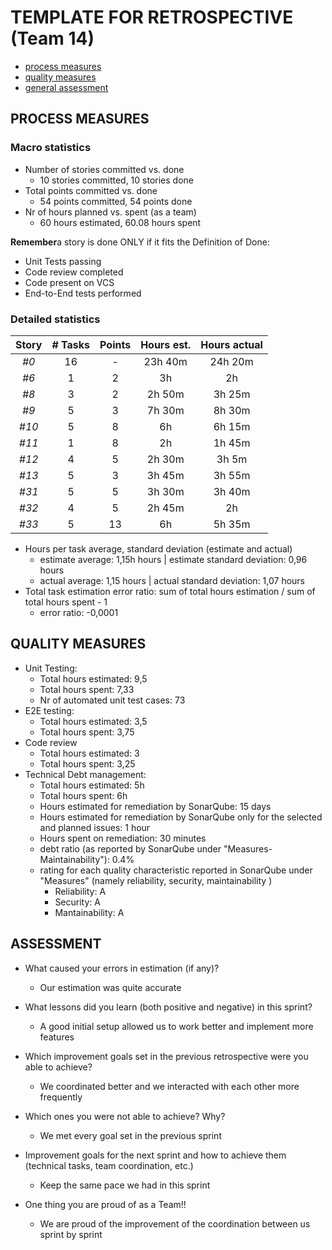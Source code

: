 TEMPLATE FOR RETROSPECTIVE (Team 14)
=====================================
- [process measures](#process-measures)
- [quality measures](#quality-measures)
- [general assessment](#assessment)
## PROCESS MEASURES 

### Macro statistics

- Number of stories committed vs. done
    - 10 stories committed, 10 stories done 
- Total points committed vs. done
    - 54 points committed, 54 points done
- Nr of hours planned vs. spent (as a team)
    - 60 hours estimated, 60.08 hours spent

**Remember**a story is done ONLY if it fits the Definition of Done:
 
- Unit Tests passing
- Code review completed
- Code present on VCS
- End-to-End tests performed


### Detailed statistics

| Story | # Tasks | Points | Hours est. | Hours actual |
| :---: | :-----: | :----: | :--------: | :----------: |
| _#0_  |   16    |   -    |  23h  40m  |   24h 20m    |
| _#6_  |    1    |   2    |     3h     |      2h      |
| _#8_  |    3    |   2    |   2h 50m   |    3h 25m    |
| _#9_  |    5    |   3    |   7h 30m   |    8h 30m    |
| _#10_ |    5    |   8    |     6h     |    6h 15m    |
| _#11_ |    1    |   8    |     2h     |    1h 45m    |
| _#12_ |    4    |   5    |   2h 30m   |    3h 5m     |
| _#13_ |    5    |   3    |   3h 45m   |    3h 55m    |
| _#31_ |    5    |   5    |   3h 30m   |    3h 40m    |
| _#32_ |    4    |   5    |   2h 45m   |      2h      |
| _#33_ |    5    |   13   |     6h     |    5h 35m    |


- Hours per task average, standard deviation (estimate and actual)
    - estimate average: 1,15h hours | estimate standard deviation:  0,96 hours 
    - actual average: 1,15 hours | actual standard deviation: 1,07 hours
- Total task estimation error ratio: sum of total hours estimation / sum of total hours spent - 1
    - error ratio: -0,0001


## QUALITY MEASURES 

- Unit Testing:
  - Total hours estimated: 9,5
  - Total hours spent: 7,33
  - Nr of automated unit test cases: 73
- E2E testing:
  - Total hours estimated: 3,5
  - Total hours spent: 3,75
- Code review 
  - Total hours estimated: 3
  - Total hours spent: 3,25
- Technical Debt management:
  - Total hours estimated: 5h
  - Total hours spent: 6h
  - Hours estimated for remediation by SonarQube: 15 days
  - Hours estimated for remediation by SonarQube only for the selected and planned issues: 1 hour
  - Hours spent on remediation: 30 minutes
  - debt ratio (as reported by SonarQube under "Measures-Maintainability"): 0.4%
  - rating for each quality characteristic reported in SonarQube under "Measures" (namely reliability, security, maintainability )  
    - Reliability: A
    - Security: A
    - Mantainability: A


## ASSESSMENT

- What caused your errors in estimation (if any)?
  - Our estimation was quite accurate

- What lessons did you learn (both positive and negative) in this sprint?
  - A good initial setup allowed us to work better and implement more features

- Which improvement goals set in the previous retrospective were you able to achieve?
  - We coordinated better and we interacted with each other more frequently
      
- Which ones you were not able to achieve? Why?
  - We met every goal set in the previous sprint

- Improvement goals for the next sprint and how to achieve them (technical tasks, team coordination, etc.)
  - Keep the same pace we had in this sprint

- One thing you are proud of as a Team!!
  - We are proud of the improvement of the coordination between us sprint by sprint